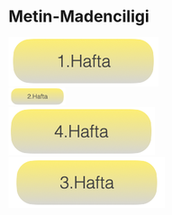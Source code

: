 # Metin-Madenciligi

[<img src="docs/modules/ROOT/images/hafta-1.png">](/weeks/1.hafta.md)
</br>
[<img width="20%" src="docs/modules/ROOT/images/hafta-2.png">](/weeks/2.hafta.md)
</br>
[<img src="docs/modules/ROOT/images/hafta-3.png">](/weeks/3.hafta.md)
</br>
[<img src="docs/modules/ROOT/images/hafta-4.png">](/weeks/4.hafta.md)
